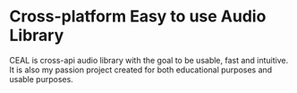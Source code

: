 # Cross-platform Easy to use Audio Library
CEAL is  cross-api audio library with the goal to be usable, fast and intuitive. It is also my passion project created for both educational purposes and usable purposes.

